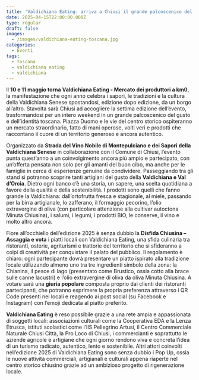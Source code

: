 ```yaml
---
title: 'Valdichiana Eating: arriva a Chiusi il grande palcoscenico del gusto toscano'
date: 2025-04-15T22:00:00.000Z
type: regular
draft: false
images:
  - /images/valdichiana-eating-toscana.jpg
categories:
  - Eventi
tags:
  - toscana
  - valdichiana eating
  - valdichiana
---
```


Il **10 e 11 maggio torna Valdichiana Eating - Mercato dei produttori a km0**, la manifestazione che ogni anno celebra i sapori, le tradizioni e la cultura della Valdichiana Senese spostandosi, edizione dopo edizione, da un borgo all’altro. Stavolta sarà Chiusi ad accogliere la settima edizione dell’evento, trasformandosi per un intero weekend in un grande palcoscenico del gusto e dell’identità toscana. Piazza Duomo e le vie del centro storico ospiteranno un mercato straordinario, fatto di mani operose, volti veri e prodotti che raccontano il cuore di un territorio generoso e ancora autentico.

Organizzato da **Strada del Vino Nobile di Montepulciano e dei Sapori della Valdichiana Senese** in collaborazione con il Comune di Chiusi, l’evento punta quest’anno a un coinvolgimento ancora più ampio e partecipato, con un’offerta pensata non solo per gli amanti del buon cibo, ma anche per le famiglie in cerca di esperienze genuine da condividere. Passeggiando tra gli stand si potranno scoprire tanti artigiani del gusto della **Valdichiana e Val d’Orcia**. Dietro ogni banco c’è una storia, un sapere, una scelta quotidiana a favore della qualità e della sostenibilità. I prodotti sono quelli che fanno grande la Valdichiana: dall’ortofrutta fresca e stagionale, al miele, passando per la birra artigianale, lo zafferano, il formaggio pecorino, l’olio extravergine di oliva (con particolare attenzione alla cultivar autoctona Minuta Chiusina), i salumi, i legumi, i prodotti BIO, le conserve, il vino e molto altro ancora.

Fiore all’occhiello dell’edizione 2025 è senza dubbio la **Disfida Chiusina – Assaggia e vota** i piatti locali con Valdichiana Eating, una sfida culinaria tra ristoranti, osterie, agriturismi e trattorie del territorio che si sfideranno a colpi di creatività per conquistare il palato del pubblico. Il regolamento è chiaro: ogni partecipante dovrà presentare un piatto ispirato alla tradizione locale utilizzando almeno uno tra tre ingredienti simbolo della zona: la Chianina, il pesce di lago (presentato come Brustico, ossia cotto alla brace sulle canne lacustri) e l’olio extravergine di oliva da oliva Minuta Chiusina. A votare sarà una **giuria popolare** composta proprio dai clienti dei ristoranti partecipanti, che potranno esprimere la propria preferenza attraverso i QR Code presenti nei locali e reagendo ai post social (su Facebook e Instagram) con l’emoji dedicata al piatto preferito.

**Valdichiana Eating** è reso possibile grazie a una rete ampia e appassionata di soggetti locali: associazioni culturali come la Cooperativa EDA e la Lenza Etrusca, istituti scolastici come l’IIS Pellegrino Artusi, il Centro Commerciale Naturale Chiusi Città, la Pro Loco di Chiusi, i commercianti e soprattutto le aziende agricole e artigiane che ogni giorno rendono viva e concreta l’idea di un turismo radicato, autentico, lento e sostenibile. Altri attori coinvolti nell’edizione 2025 di Valdichiana Eating sono senza dubbio i Pop Up, ossia le nuove attività commerciali, artigianali e culturali appena riaperte nel centro storico chiusino grazie ad un ambizioso progetto di rigenerazione locale.
